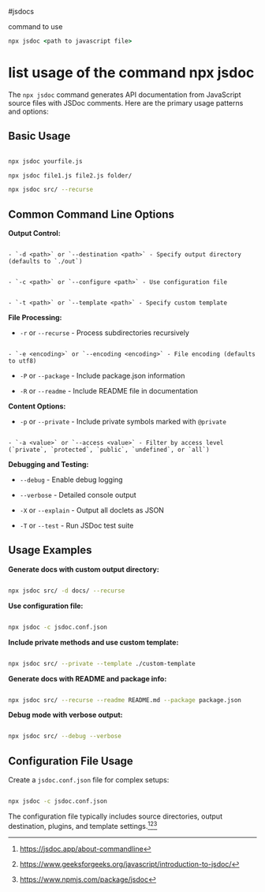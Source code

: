
#jsdocs

command to use
```cmd
npx jsdoc <path to javascript file>
```
# list usage of the command npx jsdoc

The `npx jsdoc` command generates API documentation from JavaScript source files with JSDoc comments. Here are the primary usage patterns and options:
## Basic Usage
 
```bash

npx jsdoc yourfile.js

npx jsdoc file1.js file2.js folder/

npx jsdoc src/ --recurse

```
## Common Command Line Options
**Output Control:**
```

- `-d <path>` or `--destination <path>` - Specify output directory (defaults to `./out`)

```

  ```

- `-c <path>` or `--configure <path>` - Use configuration file

```

```

- `-t <path>` or `--template <path>` - Specify custom template

```

**File Processing:**
- `-r` or `--recurse` - Process subdirectories recursively

```

- `-e <encoding>` or `--encoding <encoding>` - File encoding (defaults to utf8)

```

- `-P` or `--package` - Include package.json information

- `-R` or `--readme` - Include README file in documentation

**Content Options:**
- `-p` or `--private` - Include private symbols marked with `@private`

```

- `-a <value>` or `--access <value>` - Filter by access level (`private`, `protected`, `public`, `undefined`, or `all`)

```

**Debugging and Testing:**
- `--debug` - Enable debug logging

- `--verbose` - Detailed console output

- `-X` or `--explain` - Output all doclets as JSON

- `-T` or `--test` - Run JSDoc test suite

## Usage Examples
**Generate docs with custom output directory:**

```bash

npx jsdoc src/ -d docs/ --recurse

```
 

**Use configuration file:**
```bash

npx jsdoc -c jsdoc.conf.json

```

**Include private methods and use custom template:**
```bash

npx jsdoc src/ --private --template ./custom-template

```
 
**Generate docs with README and package info:**
```bash

npx jsdoc src/ --recurse --readme README.md --package package.json

```

**Debug mode with verbose output:**
```bash

npx jsdoc src/ --debug --verbose

```

## Configuration File Usage

Create a `jsdoc.conf.json` file for complex setups:

```bash

npx jsdoc -c jsdoc.conf.json

```

The configuration file typically includes source directories, output destination, plugins, and template settings.[^1][^5][^6]

[^1]: https://jsdoc.app/about-commandline
[^2]: https://jsdoc.app
[^3]: https://stackoverflow.com/questions/33948829/how-do-i-use-jsdoc-on-windows
[^4]: https://jsdoc.app/about-getting-started
[^5]: https://www.geeksforgeeks.org/javascript/introduction-to-jsdoc/
[^6]: https://www.npmjs.com/package/jsdoc
[^7]: https://precodes.hashnode.dev/jsdoc-the-ultimate-guide-to-documenting-your-javascript-code
[^8]: https://dev.to/alisamir/a-comprehensive-guide-to-jsdoc-3meb
[^9]: https://www.typescriptlang.org/docs/handbook/jsdoc-supported-types.html
